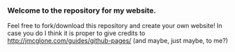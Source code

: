 ### Welcome to the repository for my website. 
Feel free to fork/download this repository and create your own website! In case you do I think it is proper to give credits to http://jmcglone.com/guides/github-pages/ (and maybe, just maybe, to me?)
